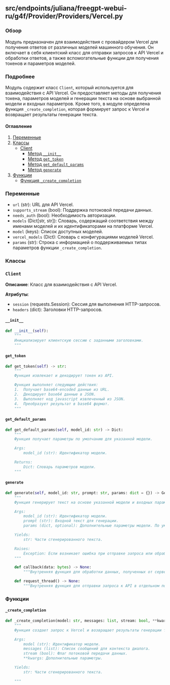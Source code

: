 ## src/endpoints/juliana/freegpt-webui-ru/g4f/Provider/Providers/Vercel.py

### Обзор

Модуль предназначен для взаимодействия с провайдером Vercel для получения ответов от различных моделей машинного обучения.
Он включает в себя клиентский класс для отправки запросов к API Vercel и обработки ответов, а также вспомогательные функции для получения токенов и параметров моделей.

### Подробнее

Модуль содержит класс `Client`, который используется для взаимодействия с API Vercel. Он предоставляет методы для получения токена, параметров моделей и генерации текста на основе выбранной модели и входных параметров. Кроме того, в модуле определена функция `_create_completion`, которая формирует запрос к Vercel и возвращает результаты генерации текста.

#### Оглавление

1.  [Переменные](#Переменные)
2.  [Классы](#Классы)
    *   [Client](#Client)
        *   [Метод `__init__`](#__init__)
        *   [Метод `get_token`](#get_token)
        *   [Метод `get_default_params`](#get_default_params)
        *   [Метод `generate`](#generate)
3.  [Функции](#Функции)
    *   [Функция `_create_completion`](#_create_completion)

### Переменные

*   `url` (str): URL для API Vercel.
*   `supports_stream` (bool): Поддержка потоковой передачи данных.
*   `needs_auth` (bool): Необходимость авторизации.
*   `models` (Dict[str, str]): Словарь, содержащий соответствия между именами моделей и их идентификаторами на платформе Vercel.
*   `model` (keys): Список доступных моделей.
*   `vercel_models` (Dict): Словарь с конфигурациями моделей Vercel.
*   `params` (str): Строка с информацией о поддерживаемых типах параметров функции `_create_completion`.

### Классы

### `Client`

**Описание**: Класс для взаимодействия с API Vercel.

**Атрибуты**:

*   `session` (requests.Session): Сессия для выполнения HTTP-запросов.
*   `headers` (dict): Заголовки HTTP-запросов.

#### `__init__`

```python
def __init__(self):
    """
    Инициализирует клиентскую сессию с заданными заголовками.
    """
```

#### `get_token`

```python
def get_token(self) -> str:
    """
    Функция извлекает и декодирует токен из API.

    Функция выполняет следующие действия:
    1.  Получает base64-encoded данные из URL.
    2.  Декодирует base64 данные в JSON.
    3.  Выполняет код javascript извлеченный из JSON.
    4.  Преобразует результат в base64 формат.
    """
```

#### `get_default_params`

```python
def get_default_params(self, model_id: str) -> Dict:
    """
    Функция получает параметры по умолчанию для указанной модели.

    Args:
        model_id (str): Идентификатор модели.

    Returns:
        Dict: Словарь параметров модели.
    """
```

#### `generate`

```python
def generate(self, model_id: str, prompt: str, params: dict = {}) -> Generator[str, None, None]:
    """
    Функция генерирует текст на основе указанной модели и входных параметров.

    Args:
        model_id (str): Идентификатор модели.
        prompt (str): Входной текст для генерации.
        params (dict, optional): Дополнительные параметры модели. По умолчанию {}.

    Yields:
        str: Части сгенерированного текста.

    Raises:
        Exception: Если возникает ошибка при отправке запроса или обработке ответа.
    """

    def callback(data: bytes) -> None:
        """Внутренняя функция для обработки данных, полученных от сервера."""

    def request_thread() -> None:
        """Внутренняя функция для отправки запроса к API в отдельном потоке."""
```

### Функции

#### `_create_completion`

```python
def _create_completion(model: str, messages: list, stream: bool, **kwargs):
    """
    Функция создает запрос к Vercel и возвращает результаты генерации текста.

    Args:
        model (str): Идентификатор модели.
        messages (list): Список сообщений для контекста диалога.
        stream (bool): Флаг потоковой передачи данных.
        **kwargs: Дополнительные параметры.

    Yields:
        str: Части сгенерированного текста.

    """
```